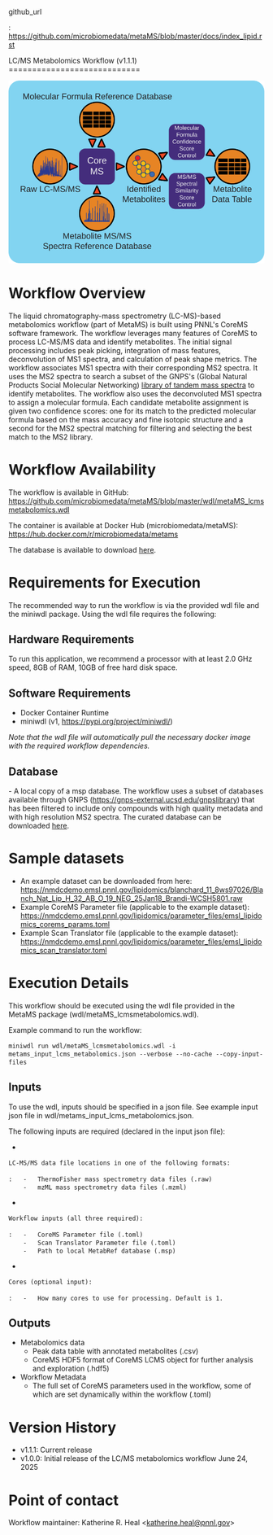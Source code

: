 github_url

:   <https://github.com/microbiomedata/metaMS/blob/master/docs/index_lipid.rst>

LC/MS Metabolomics Workflow (v1.1.1) ============================

![](lcms_metabolite_workflow.svg)

# Workflow Overview

The liquid chromatography-mass spectrometry (LC-MS)-based metabolomics
workflow (part of MetaMS) is built using PNNL's CoreMS software
framework. The workflow leverages many features of CoreMS to process
LC-MS/MS data and identify metabolites. The initial signal processing
includes peak picking, integration of mass features, deconvolution of
MS1 spectra, and calculation of peak shape metrics. The workflow
associates MS1 spectra with their corresponding MS2 spectra. It uses the
MS2 spectra to search a subset of the GNPS\'s (Global Natural Products
Social Molecular Networking) [library of tandem mass
spectra](https://gnps-external.ucsd.edu/gnpslibrary) to identify
metabolites. The workflow also uses the deconvoluted MS1 spectra to
assign a molecular formula. Each candidate metabolite assignment is
given two confidence scores: one for its match to the predicted
molecular formula based on the mass accuracy and fine isotopic structure
and a second for the MS2 spectral matching for filtering and selecting
the best match to the MS2 library.

# Workflow Availability

The workflow is available in GitHub:
<https://github.com/microbiomedata/metaMS/blob/master/wdl/metaMS_lcmsmetabolomics.wdl>

The container is available at Docker Hub (microbiomedata/metaMS):
<https://hub.docker.com/r/microbiomedata/metams>

The database is available to download
[here](https://nmdcdemo.emsl.pnnl.gov/metabolomics/databases/20250407_gnps_curated.msp).

# Requirements for Execution

The recommended way to run the workflow is via the provided wdl file and
the miniwdl package. Using the wdl file requires the following:

## Hardware Requirements

To run this application, we recommend a processor with at least 2.0 GHz
speed, 8GB of RAM, 10GB of free hard disk space.

## Software Requirements

-   Docker Container Runtime
-   miniwdl (v1, <https://pypi.org/project/miniwdl/>)

*Note that the wdl file will automatically pull the necessary docker
image with the required workflow dependencies.*

## Database

\- A local copy of a msp database. The workflow uses a subset of
databases available through GNPS
(<https://gnps-external.ucsd.edu/gnpslibrary>) that has been filtered to
include only compounds with high quality metadata and with high
resolution MS2 spectra. The curated database can be downloaded
[here](https://nmdcdemo.emsl.pnnl.gov/metabolomics/databases/20250407_gnps_curated.msp).

# Sample datasets

-   An example dataset can be downloaded from here:
    <https://nmdcdemo.emsl.pnnl.gov/lipidomics/blanchard_11_8ws97026/Blanch_Nat_Lip_H_32_AB_O_19_NEG_25Jan18_Brandi-WCSH5801.raw>
-   Example CoreMS Parameter file (applicable to the example dataset):
    <https://nmdcdemo.emsl.pnnl.gov/lipidomics/parameter_files/emsl_lipidomics_corems_params.toml>
-   Example Scan Translator file (applicable to the example dataset):
    <https://nmdcdemo.emsl.pnnl.gov/lipidomics/parameter_files/emsl_lipidomics_scan_translator.toml>

# Execution Details

This workflow should be executed using the wdl file provided in the
MetaMS package (wdl/metaMS_lcmsmetabolomics.wdl).

Example command to run the workflow:

``` 
miniwdl run wdl/metaMS_lcmsmetabolomics.wdl -i metams_input_lcms_metabolomics.json --verbose --no-cache --copy-input-files
```

## Inputs

To use the wdl, inputs should be specified in a json file. See example
input json file in wdl/metams_input_lcms_metabolomics.json.

The following inputs are required (declared in the input json file):

-   

    LC-MS/MS data file locations in one of the following formats:

    :   -   ThermoFisher mass spectrometry data files (.raw)
        -   mzML mass spectrometry data files (.mzml)

-   

    Workflow inputs (all three required):

    :   -   CoreMS Parameter file (.toml)
        -   Scan Translator Parameter file (.toml)
        -   Path to local MetabRef database (.msp)

-   

    Cores (optional input):

    :   -   How many cores to use for processing. Default is 1.

## Outputs

-   Metabolomics data
    -   Peak data table with annotated metabolites (.csv)
    -   CoreMS HDF5 format of CoreMS LCMS object for further analysis
        and exploration (.hdf5)
-   Workflow Metadata
    -   The full set of CoreMS parameters used in the workflow, some of
        which are set dynamically within the workflow (.toml)

# Version History

-   v1.1.1: Current release
-   v1.0.0: Initial release of the LC/MS metabolomics workflow June 24,
    2025

# Point of contact

Workflow maintainer: Katherine R. Heal \<<katherine.heal@pnnl.gov>\>
